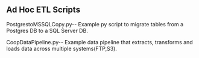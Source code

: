 Ad Hoc ETL Scripts
-------------------

PostgrestoMSSQLCopy.py-- Example py script to migrate tables from a Postgres DB to a SQL Server DB.

CoopDataPipeline.py-- Example data pipeline that extracts, transforms and loads data across multiple systems(FTP,S3).

